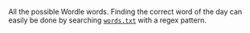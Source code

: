 All the possible Wordle words. Finding the correct word of the day can easily be done by searching [`words.txt`](/words.txt) with a regex pattern.
